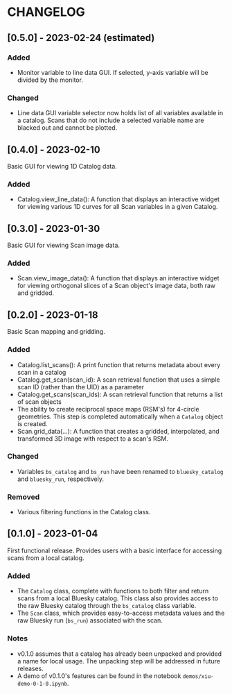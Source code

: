 # CHANGELOG

## [0.5.0] - 2023-02-24 (estimated)

### Added
- Monitor variable to line data GUI. If selected, y-axis variable will be divided by the monitor.

### Changed
- Line data GUI variable selector now holds list of all variables available in a catalog. Scans that do not include a selected variable name are blacked out and cannot be plotted.

## [0.4.0] - 2023-02-10
Basic GUI for viewing 1D Catalog data.

### Added
- Catalog.view_line_data(): A function that displays an interactive widget for viewing various 1D curves for all Scan variables in a given Catalog.


## [0.3.0] - 2023-01-30
Basic GUI for viewing Scan image data.

### Added
- Scan.view_image_data(): A function that displays an interactive widget for viewing orthogonal slices of a Scan object's image data, both raw and gridded.


## [0.2.0] - 2023-01-18
Basic Scan mapping and gridding.
### Added
- Catalog.list_scans(): A print function that returns metadata about every scan in a catalog
- Catalog.get_scan(scan_id): A scan retrieval function that uses a simple scan ID (rather than the UID) as a parameter
- Catalog.get_scans(scan_ids): A scan retrieval function that returns a list of scan objects
- The ability to create reciprocal space maps (RSM's) for 4-circle geometries. This step is completed automatically when a `Catalog` object is created.
- Scan.grid_data(...): A function that creates a gridded, interpolated, and transformed 3D image with respect to a scan's RSM.
### Changed
- Variables `bs_catalog` and `bs_run` have been renamed to `bluesky_catalog` and `bluesky_run`, respectively.
### Removed
- Various filtering functions in the Catalog class.


## [0.1.0] - 2023-01-04
First functional release. Provides users with a basic interface for accessing scans from a local catalog.
### Added
- The `Catalog` class, complete with functions to both filter and return scans from a local Bluesky catalog. This class also provides access to the raw Bluesky catalog through the `bs_catalog` class variable. 
- The `Scan` class, which provides easy-to-access metadata values and the raw Bluesky run (`bs_run`) associated with the scan.
### Notes
- v0.1.0 assumes that a catalog has already been unpacked and provided a name for local usage. The unpacking step will be addressed in future releases.
- A demo of v0.1.0's features can be found in the notebook `demos/xiu-demo-0-1-0.ipynb`.